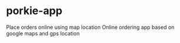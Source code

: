 # porkie-app
Place orders online using map location
Online ordering app based on google maps and gps location
